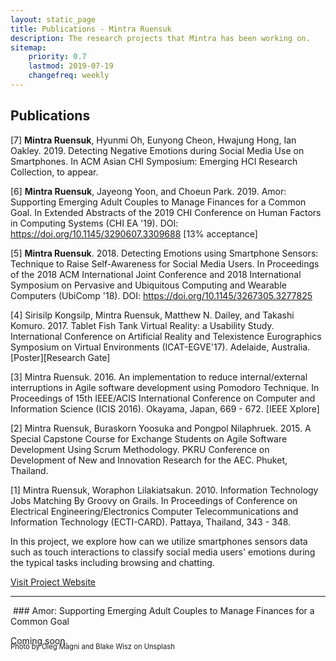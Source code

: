 ```yaml
---
layout: static_page
title: Publications - Mintra Ruensuk
description: The research projects that Mintra has been working on.
sitemap:
    priority: 0.7
    lastmod: 2019-07-19
    changefreq: weekly
---
```

## Publications

[7] <b>Mintra Ruensuk</b>, Hyunmi Oh, Eunyong Cheon, Hwajung Hong, Ian Oakley. 2019. Detecting Negative Emotions during Social Media Use on Smartphones. In ACM Asian CHI Symposium: Emerging HCI Research Collection, to appear.

[6] <b>Mintra Ruensuk</b>, Jayeong Yoon, and Choeun Park. 2019. Amor: Supporting Emerging Adult Couples to Manage Finances for a Common Goal. In Extended Abstracts of the 2019 CHI Conference on Human Factors in Computing Systems (CHI EA '19). DOI: <a href="https://doi.org/10.1145/3290607.3309688">https://doi.org/10.1145/3290607.3309688</a> [13% acceptance]

[5] <b>Mintra Ruensuk</b>. 2018. Detecting Emotions using Smartphone Sensors: Technique to Raise Self-Awareness for Social Media Users. In Proceedings of the 2018 ACM International Joint Conference and 2018 International Symposium on Pervasive and Ubiquitous Computing and Wearable Computers (UbiComp '18). DOI: <a href="https://doi.org/10.1145/3267305.3277825">https://doi.org/10.1145/3267305.3277825</a> 

[4] Sirisilp Kongsilp, Mintra Ruensuk, Matthew N. Dailey, and Takashi Komuro. 2017. Tablet Fish Tank Virtual Reality: a Usability Study. International Conference on Artificial Reality and Telexistence Eurographics Symposium on Virtual Environments (ICAT-EGVE'17). Adelaide, Australia. [Poster][Research Gate]

[3] Mintra Ruensuk. 2016. An implementation to reduce internal/external interruptions in Agile software development using Pomodoro Technique. In Proceedings of 15th IEEE/ACIS International Conference on Computer and Information Science (ICIS 2016). Okayama, Japan, 669 - 672. [IEEE Xplore]

[2] Mintra Ruensuk, Buraskorn Yoosuka and Pongpol Nilaphruek. 2015. A Special Capstone Course for Exchange Students on Agile Software Development Using Scrum Methodology. PKRU Conference on Development of New and Innovation Research for the AEC. Phuket, Thailand.

[1] Mintra Ruensuk, Woraphon Lilakiatsakun. 2010. Information Technology Jobs Matching By Groovy on Grails. In Proceedings of Conference on Electrical Engineering/Electronics Computer Telecommunications and Information Technology (ECTI-CARD). Pattaya, Thailand, 343 - 348.

In this project, we explore how can we utilize smartphones sensors data such as touch interactions to classify social media users' emotions during the typical tasks including browsing and chatting. 

<a href="/asian-chi" class="button">Visit Project Website</a>

<hr />

<span class="image fit" style="margin-bottom: 0px;">
	<img src="{{ "/images/project2.jpg" | absolute_url }}" alt="" />
</span>
### Amor: Supporting Emerging Adult Couples to Manage Finances for a Common Goal

Coming soon.

<p style="font-size: 0.7rem; margin-top: -20px;">Photo by Oleg Magni and Blake Wisz on Unsplash</p>
